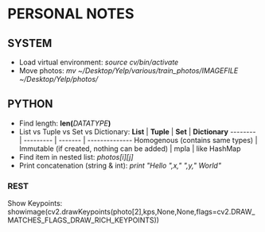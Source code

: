# PERSONAL NOTES

## SYSTEM
* Load virtual environment: _source cv/bin/activate_
* Move photos: _mv ~/Desktop/Yelp/various/train_photos/IMAGEFILE ~/Desktop/Yelp/photos/_

## PYTHON
* Find length: __len(__*DATATYPE*__)__
* List vs Tuple vs Set vs Dictionary: 
   **List** | **Tuple** | **Set** | **Dictionary** 
   -------- | --------- | ------- | --------------
   Homogenous (contains same types) | Immutable (if created, nothing can be added) | mpla | like HashMap
* Find item in nested list: _photos[i][j]_
* Print concatenation (string & int): _print "Hello ",x," ",y," World"_

### REST
Show Keypoints: showimage(cv2.drawKeypoints(photo[2],kps,None,None,flags=cv2.DRAW_MATCHES_FLAGS_DRAW_RICH_KEYPOINTS))
